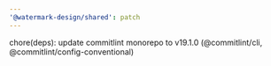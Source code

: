 ```yaml
---
'@watermark-design/shared': patch
---
```


chore(deps): update commitlint monorepo to v19.1.0 (@commitlint/cli, @commitlint/config-conventional)
